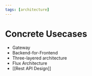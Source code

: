 ```yaml
---
tags: [architecture]
---
```


# Concrete Usecases
	
- Gateway
- Backend-for-Frontend
- Three-layered architecture	
- Flux Architecture
- [[Rest API Design]]
